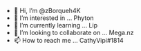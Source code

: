 - 👋 Hi, I’m @zBorqueh4K
- 👀 I’m interested in ... Phyton
- 🌱 I’m currently learning ... Lip
- 💞️ I’m looking to collaborate on ... Mega.nz
- 📫 How to reach me ... CathyVipi#1814

<!---
zBorqueh4K/zBorqueh4K is a ✨ special ✨ repository because its `README.md` (this file) appears on your GitHub profile.
You can click the Preview link to take a look at your changes.
--->
